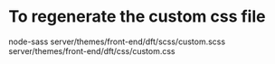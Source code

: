 # To regenerate the custom css file
node-sass server/themes/front-end/dft/scss/custom.scss server/themes/front-end/dft/css/custom.css